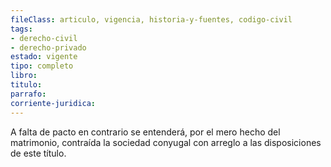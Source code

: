 ```yaml
---
fileClass: articulo, vigencia, historia-y-fuentes, codigo-civil
tags:
- derecho-civil
- derecho-privado
estado: vigente
tipo: completo
libro:
titulo:
parrafo:
corriente-juridica:
---
```

A falta de pacto en contrario se entenderá, por el mero hecho del matrimonio, contraída la sociedad conyugal con arreglo a las disposiciones de este título.